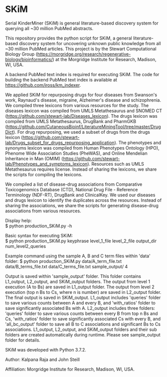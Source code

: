 # SKiM
Serial KinderMiner (SKiM) is general literature-based discovery system for querying all ~30 million PubMed abstracts. 

This repository provides the python script for SKiM, a general literature-based discovery system for uncovering unknown public knowledge from all ~30 million PubMed articles. This project is by the Stewart Computational Biology Group (https://morgridge.org/research/regenerative-biology/bioinformatics/) at the Morgridge Institute for Research, Madison, WI, USA.

A backend PubMed text index is required for executing SKiM. The code for building the backend PubMed text index is available at https://github.com/iross/km_indexer.

We applied SKiM for repurposing drugs for four diseases from Swanson's work, Raynaud's disease, migraine, Alzheimer's disease and schizophrenia. We compiled three lexicons from various resources for the study. The diseases lexicon was compiled from UMLS Metathesaurus and SNOMED CT (https://github.com/stewart-lab/Diseases_lexicon). The drugs lexicon was compiled from UMLS Metathesaurus, DrugBank and PharmGKB (https://github.com/CutaneousBioinf/LiteratureMiningTool/tree/master/DrugDict). For drug repurposing, we used a subset of drugs from the drugs lexicon (https://github.com/stewart-lab/Drugs_subset_for_drugs_repurposing_application). The phenotypes and synonyms lexicon was compiled from Human Phenotypes Ontology (HPO), Phenome Wide Association Studies (PheWAS), and Online Mendelian Inheritance in Man (OMIM) (https://github.com/stewart-lab/Phenotypes_and_symptoms_lexicon). Resources such as UMLS Metathesaurus requires license. Instead of sharing the lexicons, we share the scripts for compiling the lexicons. 

We compiled a list of disease-drug associations from Comparative Toxicogenomics Database (CTD), National Drug File - Reference Terminology (NDF-RT), DrugBank and ClinicalKey. We used our diseases and drugs lexicon to identify the duplicates across the resources. Instead of sharing the associations, we share the scripts for generating disease-drug associations from various resources.

Display help:   
$ python production_SKiM.py -h  

Basic syntax for executing SKiM:   
$ python production_SKiM.py keyphrase level_1_file level_2_file output_dir num_level2_queries  

Example command using the sample A, B and C term files within 'data' folder:
$ python production_SKiM.py data/A_term_file.txt data/B_terms_file.txt data/C_terms_file.txt sample_output/ 4
  
Output is saved within 'sample_output' folder. This folder contains L1_output, L2_output, and SKiM_output folders. The output from level 1 execution (A to Bs) are saved in L1_output folder. The output from level 2 execution (top n Bs to Cs, where n is number) are saved in L2_output folder. The final output is saved in SKiM_output. L1_output includes 'queries' folder to save various counts between A and every B, and 'with_ratios' folder to save significantly associated Bs with A. L2_output includes three folders: 'queries' folder to save various counts between every B from top n Bs and Cs, 'with_ratios' folder to save significantly associated Cs with every B, and 'all_bc_output' folder to save all B to C associations and significant Bs to Cs associations. L1_output, L2_output, and SKiM_output folders and their sub folders are created automatically during runtime. Please see sample_output folder for details.   

SKiM was developed with Python 3.7.2.   
   
Author: Kalpana Raja and John Steill  
   
Affiliation: Morgridge Institute for Research, Madison, WI, USA.   
